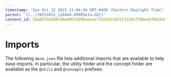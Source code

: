 ```yaml
---
timestamp: 'Sun Oct 12 2025 11:04:44 GMT-0400 (Eastern Daylight Time)'
parent: '[[../20251012_110444.89905e1a.md]]'
content_id: 5da05fda588fd6ed057d206aee1e77b552e2d2517126e7f9bee6f662bd7c0afe
---
```


# Imports

The following `deno.json` file lists additional imports that are available to help ease imports. In particular, the utility folder and the concept folder are available as the `@utils` and `@concepts` prefixes.
